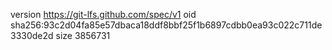 version https://git-lfs.github.com/spec/v1
oid sha256:93c2d04fa85e57dbaca18ddf8bbf25f1b6897cdbb0ea93c022c711de3330de2d
size 3856731
